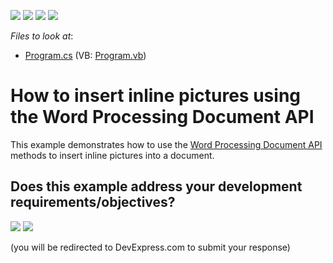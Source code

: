 <!-- default badges list -->
![](https://img.shields.io/endpoint?url=https://codecentral.devexpress.com/api/v1/VersionRange/128608291/13.1.4%2B)
[![](https://img.shields.io/badge/Open_in_DevExpress_Support_Center-FF7200?style=flat-square&logo=DevExpress&logoColor=white)](https://supportcenter.devexpress.com/ticket/details/E4803)
[![](https://img.shields.io/badge/📖_How_to_use_DevExpress_Examples-e9f6fc?style=flat-square)](https://docs.devexpress.com/GeneralInformation/403183)
[![](https://img.shields.io/badge/💬_Leave_Feedback-feecdd?style=flat-square)](#does-this-example-address-your-development-requirementsobjectives)
<!-- default badges end -->
<!-- default file list -->
*Files to look at*:

* [Program.cs](./CS/InlinePictures/Program.cs) (VB: [Program.vb](./VB/InlinePictures/Program.vb))
<!-- default file list end -->
# How to insert inline pictures using the Word Processing Document API


This example demonstrates how to use the [Word Processing Document API](https://documentation.devexpress.com/OfficeFileAPI/17488/Word-Processing-Document-API) methods to insert inline pictures into a document.
<!-- feedback -->
## Does this example address your development requirements/objectives?

[<img src="https://www.devexpress.com/support/examples/i/yes-button.svg"/>](https://www.devexpress.com/support/examples/survey.xml?utm_source=github&utm_campaign=word-document-api-insert-inline-pictures&~~~was_helpful=yes) [<img src="https://www.devexpress.com/support/examples/i/no-button.svg"/>](https://www.devexpress.com/support/examples/survey.xml?utm_source=github&utm_campaign=word-document-api-insert-inline-pictures&~~~was_helpful=no)

(you will be redirected to DevExpress.com to submit your response)
<!-- feedback end -->
